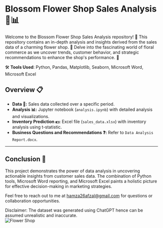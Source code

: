 # Blossom Flower Shop Sales Analysis 🌼📊

Welcome to the Blossom Flower Shop Sales Analysis repository! 🌸 This repository contains an in-depth analysis and insights derived from the sales data of a charming flower shop. 🌺 Delve into the fascinating world of floral commerce as we uncover trends, customer behavior, and strategic recommendations to enhance the shop's performance. 🌷

🛠️ **Tools Used**: Python, Pandas, Matplotlib, Seaborn, Microsoft Word, Microsoft Excel

## Overview 📋

- **Data 📄:** Sales data collected over a specific period.
- **Analysis 📊:** Jupyter notebook (`analysis.ipynb`) with detailed analysis and visualizations.
- **Inventory Prediction 💵:** Excel file (`sales_data.xlsx`) with inventory analysis using t-statistic.
- **Business Questions and Recommendations ❓:** Refer to `Data Analysis Report.docx`.

---

## Conclusion 🎉
This project demonstrates the power of data analysis in uncovering actionable insights from customer sales data. The combination of Python tools, Microsoft Word reporting, and Microsoft Excel paints a holistic picture for effective decision-making in marketing strategies.

Feel free to reach out to me at [hamza26afzal@gmail.com](mailto:hamza26afzal@gmail.com) for questions or collaboration opportunities.

Disclaimer: The dataset was generated using ChatGPT hence can be assumed unrealistic and inaccurate.
<br>
![Flower Shop](https://earlyhours.co.uk/wp-content/uploads/Early-Hours-London-Spring-display-at-Bills-Soho-London-9-of-36.jpg)
